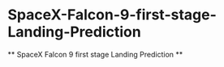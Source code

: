 # SpaceX-Falcon-9-first-stage-Landing-Prediction
** SpaceX Falcon 9 first stage Landing Prediction **
